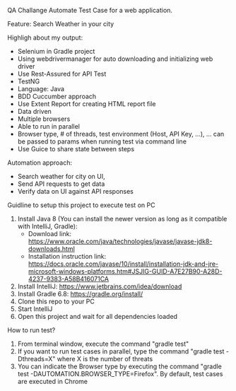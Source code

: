 QA Challange 
Automate Test Case for a web application.

Feature: Search Weather in your city

Highligh about my output:
- Selenium in Gradle project
- Using webdrivermanager for auto downloading and initializing web driver
- Use Rest-Assured for API Test
- TestNG
- Language: Java
- BDD Cuccumber approach
- Use Extent Report for creating HTML report file
- Data driven
- Multiple browsers
- Able to run in parallel
- Browser type, # of threads, test environment (Host, API Key, ...), ... can be passed to params when running test via command line
- Use Guice to share state between steps

Automation approach:
- Search weather for city on UI, 
- Send API requests to get data
- Verify data on UI against API responses

Guidline to setup this project to execute test on PC
1. Install Java 8 (You can install the newer version as long as it compatible with IntelliJ, Gradle): 
	- Download link: https://www.oracle.com/java/technologies/javase/javase-jdk8-downloads.html
	- Installation instruction link: https://docs.oracle.com/javase/10/install/installation-jdk-and-jre-microsoft-windows-platforms.htm#JSJIG-GUID-A7E27B90-A28D-4237-9383-A58B416071CA
2. Install IntelliJ: https://www.jetbrains.com/idea/download
3. Install Gradle 6.8: https://gradle.org/install/
4. Clone this repo to your PC
5. Start IntelliJ
6. Open this project and wait for all dependencies loaded

How to run test?
1. From terminal window, execute the command "gradle test"
2. If you want to run test cases in parallel, type the command "gradle test -Dthreads=X" where X is the number of threats
3. You can indicate the Browser type by executing the command  "gradle test -DAUTOMATION.BROWSER_TYPE=Firefox". By default, test cases are executed in Chrome


